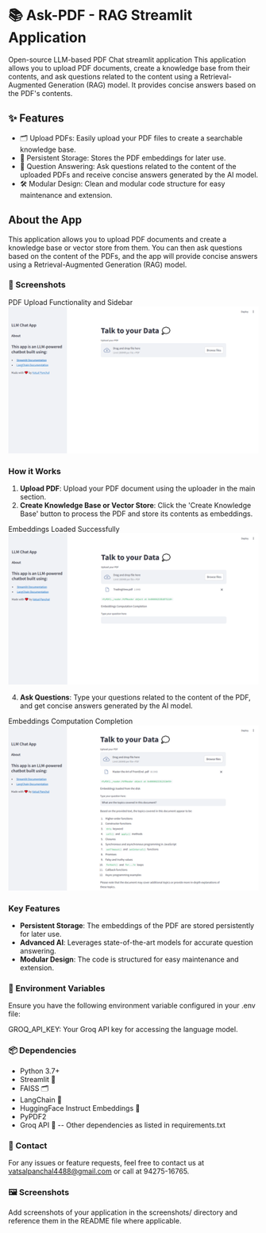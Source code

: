 # 📚 Ask-PDF - RAG Streamlit Application
Open-source LLM-based PDF Chat streamlit application
This application allows you to upload PDF documents, create a knowledge base from their contents, and ask questions related to the content using a Retrieval-Augmented Generation (RAG) model. 
It provides concise answers based on the PDF's contents.

## ✨ Features
- 🗂️ Upload PDFs: Easily upload your PDF files to create a searchable knowledge base.
- 💾 Persistent Storage: Stores the PDF embeddings for later use.
- 🤖 Question Answering: Ask questions related to the content of the uploaded PDFs and receive concise answers generated by the AI model.
- 🛠️ Modular Design: Clean and modular code structure for easy maintenance and extension.

## About the App
This application allows you to upload PDF documents and create a knowledge base or vector store from them. 
You can then ask questions based on the content of the PDFs, and the app will provide concise answers using a Retrieval-Augmented Generation (RAG) model.

### 📸 Screenshots
PDF Upload Functionality and Sidebar
![Embeddings Computation Completion](https://github.com/iamvatsalpanchal/ask-pdf/blob/main/3.PNG)

### How it Works
1. **Upload PDF**: Upload your PDF document using the uploader in the main section.
2. **Create Knowledge Base or Vector Store**: Click the 'Create Knowledge Base' button to process the PDF and store its contents as embeddings.

Embeddings Loaded Successfully
![Embeddings Loaded Successfully](https://github.com/iamvatsalpanchal/ask-pdf/blob/main/2.PNG)

4. **Ask Questions**: Type your questions related to the content of the PDF, and get concise answers generated by the AI model.

Embeddings Computation Completion
![Embeddings Computation Completion](https://github.com/iamvatsalpanchal/ask-pdf/blob/main/1.PNG)

### Key Features
- **Persistent Storage**: The embeddings of the PDF are stored persistently for later use.
- **Advanced AI**: Leverages state-of-the-art models for accurate question answering.
- **Modular Design**: The code is structured for easy maintenance and extension.


### 🔧 Environment Variables
Ensure you have the following environment variable configured in your .env file:

GROQ_API_KEY: Your Groq API key for accessing the language model.

### 📦 Dependencies
- Python 3.7+
- Streamlit 📖
- FAISS 🗂️
- LangChain 📘
- HuggingFace Instruct Embeddings 🤗
- PyPDF2
- Groq API 🧠
-- Other dependencies as listed in requirements.txt

### 📧 Contact
For any issues or feature requests, feel free to contact us at vatsalpanchal4488@gmail.com or call at 94275-16765.

### 🖼️ Screenshots
Add screenshots of your application in the screenshots/ directory and reference them in the README file where applicable.
